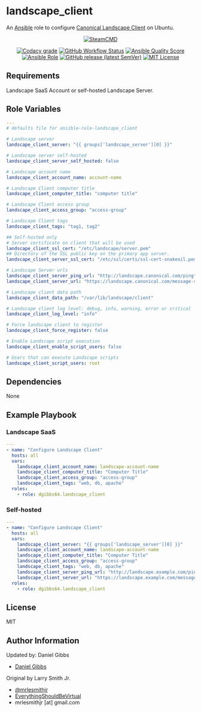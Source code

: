 # landscape_client

An [Ansible](https://www.ansible.com) role to configure [Canonical Landscape Client](https://landscape.canonical.com/) on Ubuntu.

<p align="center">
  <a href="https://ubuntu.com/landscape"><img src="https://user-images.githubusercontent.com/4478206/198877394-eb340178-bd86-4736-be24-77011ae89122.png" alt="SteamCMD"></a>

<br>
</p>
<p align="center">
<a href="https://app.codacy.com/gh/dgibbs64/ansible-role-landscape_client"><img src="https://img.shields.io/codacy/grade/1a892d499efd4dabb73beffa8d64ed01?logo=codacy&style=flat-square" alt="Codacy grade"></a>
<a href="https://github.com/dgibbs64/ansible-role-landscape_client/actions/workflows/molecule.yml"><img alt="GitHub Workflow Status" src="https://img.shields.io/github/workflow/status/dgibbs64/ansible-role-landscape_client/Ansible%20Molecule?label=molecule&logo=ansible&style=flat-square"></a>
<a href="https://galaxy.ansible.com/dgibbs64/landscape_client"><img alt="Ansible Quality Score" src="https://img.shields.io/ansible/quality/59356?logo=ansible&style=flat-square"></a>
<a href="https://galaxy.ansible.com/dgibbs64/landscape_client"><img alt="Ansible Role" src="https://img.shields.io/ansible/role/d/59356?color=EE0000&logo=ansible&style=flat-square"></a>
<a href="https://galaxy.ansible.com/dgibbs64/landscape_client"><img alt="GitHub release (latest SemVer)" src="https://img.shields.io/github/v/release/dgibbs64/ansible-role-landscape_client?logo=ansible&logoColor=github&style=flat-square"></a>
<a href="/LICENSE.md"><img src="https://img.shields.io/github/license/gameservermanagers/docker-steamcmd?style=flat-square" alt="MIT License"></a>
</p>

## Requirements

Landscape SaaS Account or self-hosted Landscape Server.

## Role Variables

```yaml
---
# defaults file for ansible-role-landscape_client

# Landscape server
landscape_client_server: "{{ groups['landscape_server'][0] }}"

# Landscape server self-hosted
landscape_client_server_self_hosted: false

# Landscape account name
landscape_client_account_name: account-name

# Landscape Client computer title
landscape_client_computer_title: "computer title"

# Landscape Client access group
landscape_client_access_group: "access-group"

# Landscape Client tags
landscape_client_tags: "tag1, tag2"

## Self-hosted only
# Server certificate on client that will be used
landscape_client_ssl_cert: "/etc/landscape/server.pem"
## Directory of the SSL public key on the primary app server.
landscape_client_server_ssl_cert: "/etc/ssl/certs/ssl-cert-snakeoil.pem"

# Landscape Server urls
landscape_client_server_ping_url: "http://landscape.canonical.com/ping"
landscape_client_server_url: "https://landscape.canonical.com/message-system"

# Landscape client data path
landscape_client_data_path: "/var/lib/landscape/client"

# Landscape client log level: debug, info, warning, error or critical
landscape_client_log_level: "info"

# Force landscape client to register
landscape_client_force_register: false

# Enable Landscape script execution
landscape_client_enable_script_users: false

# Users that can execute Landscape scripts
landscape_client_script_users: root
```

## Dependencies

None

## Example Playbook

### Landscape SaaS

```yaml
---
- name: "Configure Landscape Client"
  hosts: all
  vars:
    landscape_client_account_name: landscape-account-name
    landscape_client_computer_title: "Computer Title"
    landscape_client_access_group: "access-group"
    landscape_client_tags: "web, db, apache"
  roles:
    - role: dgibbs64.landscape_client
```

### Self-hosted

```yaml
---
- name: "Configure Landscape Client"
  hosts: all
  vars:
    landscape_client_server: "{{ groups['landscape_server'][0] }}"
    landscape_client_account_name: landscape-account-name
    landscape_client_computer_title: "Computer Title"
    landscape_client_access_group: "access-group"
    landscape_client_tags: "web, db, apache"
    landscape_client_server_ping_url: "http://landscape.example.com/ping"
    landscape_client_server_url: "https://landscape.example.com/message-system"
  roles:
    - role: dgibbs64.landscape_client
```

## License

MIT

## Author Information

Updated by: Daniel Gibbs

- [Daniel Gibbs](https://danielgibbs.co.uk)

Original by Larry Smith Jr.

- [@mrlesmithjr](https://www.twitter.com/mrlesmithjr)
- [EverythingShouldBeVirtual](http://www.everythingshouldbevirtual.com)
- mrlesmithjr [at] gmail.com
